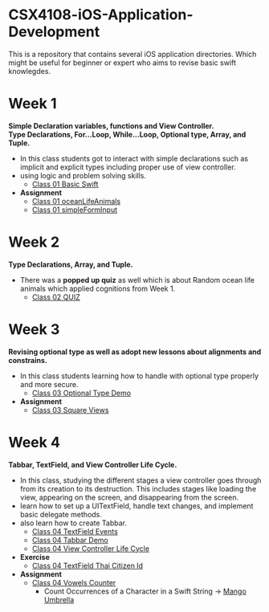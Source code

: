 # CSX4108-iOS-Application-Development

This is a repository that contains several iOS application directories.
Which might be useful for beginner or expert who aims to revise basic swift knowlegdes.

# Week 1

**Simple Declaration variables, functions and View Controller.** <br />
**Type Declarations, For...Loop, While...Loop, Optional type, Array, and Tuple.**
<br />

- In this class students got to interact with simple declarations such as implicit and explicit types including proper use of view controller.
- using logic and problem solving skills. <br />
  - [Class 01 Basic Swift](https://github.com/PattiyaY/CSX4108-iOS-Application-Development/tree/main/BasicSwift.playground) <br />
- **Assignment**
  - [Class 01 oceanLifeAnimals](https://github.com/PattiyaY/CSX4108-iOS-Application-Development/tree/main/oceanLifeAnimals)
  - [Class 01 simpleFormInput](https://github.com/PattiyaY/CSX4108-iOS-Application-Development/tree/main/simpleFormInput)

# Week 2

**Type Declarations, Array, and Tuple.**
<br />

- There was a **popped up quiz** as well which is about Random ocean life animals which applied cognitions from Week 1.
  - [Class 02 QUIZ](https://github.com/PattiyaY/CSX4108-iOS-Application-Development/tree/main/Quiz%20-%20Random%20Animal)

# Week 3

**Revising optional type as well as adopt new lessons about alignments and constrains.**
<br />

- In this class students learning how to handle with optional type properly and more secure.
  - [Class 03 Optional Type Demo](https://github.com/PattiyaY/CSX4108-iOS-Application-Development/tree/main/Optional%20Type%20Demo.playground) <br />
- **Assignment**
  - [Class 03 Square Views](https://github.com/PattiyaY/CSX4108-iOS-Application-Development/tree/main/Class03-Layout)

# Week 4

**Tabbar, TextField, and View Controller Life Cycle.**
<br />

- In this class, studying the different stages a view controller goes through from its creation to its destruction. This includes stages like loading the view, appearing on the screen, and disappearing from the screen.
- learn how to set up a UITextField, handle text changes, and implement basic delegate methods.
- also learn how to create Tabbar.
  - [Class 04 TextField Events](https://github.com/PattiyaY/CSX4108-iOS-Application-Development/tree/main/TextField%20Events)
  - [Class 04 Tabbar Demo](https://github.com/PattiyaY/CSX4108-iOS-Application-Development/tree/main/Tabbar%20Demo)
  - [Class 04 View Controller Life Cycle](https://github.com/PattiyaY/CSX4108-iOS-Application-Development/tree/main/ViewController%20Life%20Cycle) <br />
- **Exercise**
  - [Class 04 TextField Thai Citizen Id](https://github.com/PattiyaY/CSX4108-iOS-Application-Development/tree/main/TextField%20Thai%20citizen%20id) <br />
- **Assignment**
  - [Class 04 Vowels Counter]()
    - Count Occurrences of a Character in a Swift String -> [Mango Umbrella](https://mangoumbrella.com/snippets/1/swift-how-to-count-occurrences-of-a-character-in-a-swift-string)
